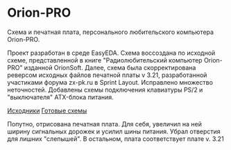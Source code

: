 # Orion-PRO

Схема и печатная плата, персонального любительского компьютера Orion-PRO.

Проект разработан в среде EasyEDA. Схема воссоздана по исходной схеме, представленной в книге "Радиолюбительский компьютер Orion-PRO" изданной OrionSoft.
Далее, схема была скорректирована реверсом исходных файлов печатной платы v 3.21, разработанной участиками форума zx-pk.ru в Sprint Layout.
Исправлено множество неточностей. Добавлены схемы подключения клавиатуры PS/2 и "выключателя" ATX-блока питания.

[Исходники](Sources)
[Готовые схемы](Export)

Попутно, отрисована печатная плата. Для себя, увеличил на ней ширину сигнальных дорожек и усилил шины питания. Убрал отверстия для лишних "слепышей". В остальном, плата соответствует плате v. 3.21


